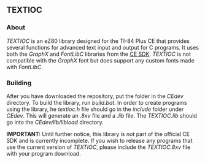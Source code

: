 ## TEXTIOC

### About

*TEXTIOC* is an eZ80 library designed for the TI-84 Plus CE
that provides several functions for advanced text input and
output for C programs. It uses both the *GraphX* and *FontLibC*
libraries from the [CE SDK](https://github.com/CE-Programming/toolchain). *TEXTIOC* is not compatible
with the *GraphX* font but does support any custom fonts made
with *FontLibC*.

### Building

After you have downloaded the repository, put the folder in
the *CEdev* directory. To build the library, run *build.bat*.
In order to create programs using the library, he *textioc.h*
file should go in the *include* folder under *CEdev*. This
will generate an *.8xv* file and a *.lib* file. The *TEXTIOC.lib*
should go into the *CEdev/lib/libload* directory.

**IMPORTANT:** Until further notice, this library is *not* part of
the official CE SDK and is currently incomplete. If you wish to
release any programs that use the current version of *TEXTIOC*,
please include the *TEXTIOC.8xv* file with your program download.